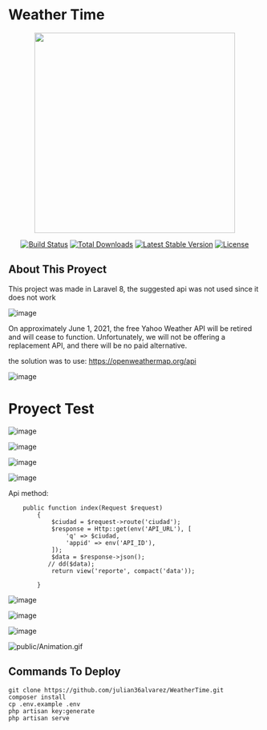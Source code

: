 
# Weather Time

<p align="center"><a href="https://laravel.com" target="_blank"><img src="https://raw.githubusercontent.com/laravel/art/master/logo-lockup/5%20SVG/2%20CMYK/1%20Full%20Color/laravel-logolockup-cmyk-red.svg" width="400"></a></p>

<p align="center">
<a href="https://travis-ci.org/laravel/framework"><img src="https://travis-ci.org/laravel/framework.svg" alt="Build Status"></a>
<a href="https://packagist.org/packages/laravel/framework"><img src="https://img.shields.io/packagist/dt/laravel/framework" alt="Total Downloads"></a>
<a href="https://packagist.org/packages/laravel/framework"><img src="https://img.shields.io/packagist/v/laravel/framework" alt="Latest Stable Version"></a>
<a href="https://packagist.org/packages/laravel/framework"><img src="https://img.shields.io/packagist/l/laravel/framework" alt="License"></a>
</p>


## About This Proyect

This project was made in Laravel 8, the suggested api was not used since it does not work

![image](https://user-images.githubusercontent.com/31891276/129647791-d4522400-78fb-477e-b085-8e4c6258b98f.png)

On approximately June 1, 2021, the free Yahoo Weather API will be retired and will cease to function. Unfortunately, we will not be offering a replacement API, and there will be no paid alternative.

the solution was to use: https://openweathermap.org/api 


![image](https://user-images.githubusercontent.com/31891276/129647869-841a0d5c-322f-4e0b-988c-93edea39687a.png)


# Proyect Test

![image](https://user-images.githubusercontent.com/31891276/129647953-73bad2db-a11f-46a3-abde-200b8bf9348b.png)

![image](https://user-images.githubusercontent.com/31891276/129647981-e504019d-dc2e-4686-954a-3124dd386ba4.png)

![image](https://user-images.githubusercontent.com/31891276/129647989-74059c38-974c-44aa-add7-22e79271f03e.png)

![image](https://user-images.githubusercontent.com/31891276/129648020-9c484b87-2cb1-431e-9dda-75925df78290.png)

Api method:

        public function index(Request $request)
            {
                $ciudad = $request->route('ciudad');
                $response = Http::get(env('API_URL'), [
                    'q' => $ciudad,
                    'appid' => env('API_ID'),
                ]);
                $data = $response->json();
               // dd($data);
                return view('reporte', compact('data'));

            }

![image](https://user-images.githubusercontent.com/31891276/129648072-3ea287e5-2006-48ed-ba51-8d546d2c2cc3.png)

![image](https://user-images.githubusercontent.com/31891276/129648108-f1efd218-99d8-42ee-bfaa-19f7b341483a.png)


![image](https://user-images.githubusercontent.com/31891276/129648124-84d5faf8-3b05-4a2e-b1f7-0da444351fb4.png)

![public/Animation.gif](src/entidades_debiles.png)

## Commands To Deploy

    git clone https://github.com/julian36alvarez/WeatherTime.git
    composer install
    cp .env.example .env
    php artisan key:generate
    php artisan serve
